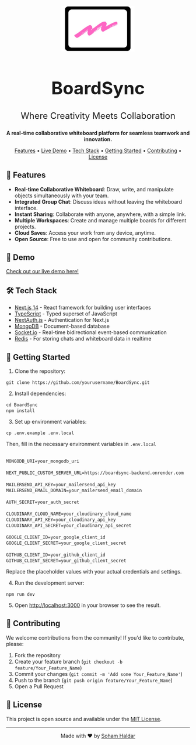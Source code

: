 
<p align="center">
  <img src="public/logo.png" alt="BoardSync Logo" width="200"/>
</p>
<p align="center" size>
  
</p>
<div>
<h1 align="center" style="font-size: xxx-large">BoardSync</h1>
<p align="center" style="font-size: x-large">Where Creativity Meets Collaboration</p>
</div>
<p align="center">
  <strong>A real-time collaborative whiteboard platform for seamless teamwork and innovation.</strong>
</p>

<p align="center">
  <a href="#features">Features</a> •
  <a href="#demo">Live Demo</a> •
  <a href="#tech-stack">Tech Stack</a> •
  <a href="#getting-started">Getting Started</a> •
  <a href="#contributing">Contributing</a> •
  <a href="#license">License</a>
</p>

## 🚀 Features

- **Real-time Collaborative Whiteboard**: Draw, write, and manipulate objects simultaneously with your team.
- **Integrated Group Chat**: Discuss ideas without leaving the whiteboard interface.
- **Instant Sharing**: Collaborate with anyone, anywhere, with a simple link.
- **Multiple Workspaces**: Create and manage multiple boards for different projects.
- **Cloud Saves**: Access your work from any device, anytime.
- **Open Source**: Free to use and open for community contributions.

## 🎥 Demo

[Check out our live demo here!](https://boardsync.vercel.app)



## 🛠️ Tech Stack

- [Next.js 14](https://nextjs.org/) - React framework for building user interfaces
- [TypeScript](https://www.typescriptlang.org/) - Typed superset of JavaScript
- [NextAuth.js](https://next-auth.js.org/) - Authentication for Next.js
- [MongoDB](https://www.mongodb.com/) - Document-based database
- [Socket.io](https://socket.io/) - Real-time bidirectional event-based communication
- [Redis](https://redis.io/) - For storing chats and whiteboard data in realtime

## 🏁 Getting Started

1. Clone the repository:
```
git clone https://github.com/yourusername/BoardSync.git
```
2. Install dependencies:
```
cd BoardSync
npm install
```
3. Set up environment variables:
```
cp .env.example .env.local
```
Then, fill in the necessary environment variables in `.env.local`
```

MONGODB_URI=your_mongodb_uri

NEXT_PUBLIC_CUSTOM_SERVER_URL=https://boardsync-backend.onrender.com

MAILERSEND_API_KEY=your_mailersend_api_key
MAILERSEND_EMAIL_DOMAIN=your_mailersend_email_domain

AUTH_SECRET=your_auth_secret

CLOUDINARY_CLOUD_NAME=your_cloudinary_cloud_name
CLOUDINARY_API_KEY=your_cloudinary_api_key
CLOUDINARY_API_SECRET=your_cloudinary_api_secret

GOOGLE_CLIENT_ID=your_google_client_id
GOOGLE_CLIENT_SECRET=your_google_client_secret

GITHUB_CLIENT_ID=your_github_client_id
GITHUB_CLIENT_SECRET=your_github_client_secret
```
Replace the placeholder values with your actual credentials and settings.

4. Run the development server:
```
npm run dev
```

5. Open [http://localhost:3000](http://localhost:3000) in your browser to see the result.

## 🤝 Contributing

We welcome contributions from the community! If you'd like to contribute, please:

1. Fork the repository
2. Create your feature branch (`git checkout -b feature/Your_Feature_Name`)
3. Commit your changes (`git commit -m 'Add some Your_Feature_Name'`)
4. Push to the branch (`git push origin feature/Your_Feature_Name`)
5. Open a Pull Request

## 📜 License

This project is open source and available under the [MIT License](LICENSE).

---

<p align="center">
Made with ❤️ by <a href="https://www.linkedin.com/in/soham-haldar/">Soham Haldar</a>
</p>